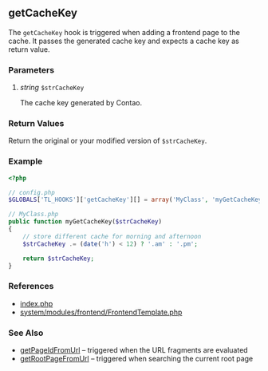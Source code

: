 getCacheKey
-----------

The `getCacheKey` hook is triggered when adding a frontend page to the cache. It passes the generated cache key and expects a cache key as return value.


### Parameters ###

1. *string* `$strCacheKey`

	The cache key generated by Contao.


### Return Values ###

Return the original or your modified version of `$strCacheKey`.


### Example ###

```php
<?php

// config.php
$GLOBALS['TL_HOOKS']['getCacheKey'][] = array('MyClass', 'myGetCacheKey');

// MyClass.php
public function myGetCacheKey($strCacheKey)
{
	// store different cache for morning and afternoon
	$strCacheKey .= (date('h') < 12) ? '.am' : '.pm';

	return $strCacheKey;
}
```


### References ###

- [index.php](https://github.com/contao/core/blob/2.11.7/index.php#L306)
- [system/modules/frontend/FrontendTemplate.php](https://github.com/contao/core/blob/2.11.7/system/modules/frontend/FrontendTemplate.php#L147)


### See Also ###

- [getPageIdFromUrl](getPageIdFromUrl.md) – triggered when the URL fragments are evaluated
- [getRootPageFromUrl](getRootPageFromUrl.md) – triggered when searching the current root page
